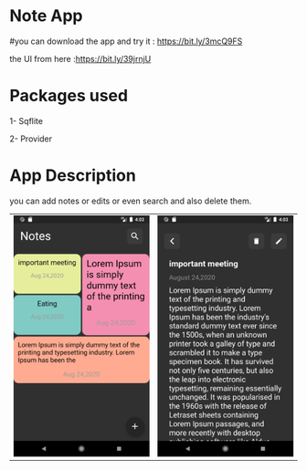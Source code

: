 # Note App

#you can download the app and try it : https://bit.ly/3mcQ9FS


the UI from here :https://bit.ly/39jrnjU
# Packages used

1- Sqflite 

2- Provider

# App Description

you can add notes or edits or even search and also delete them.

<table>
  <tr>
    <td><img src="app_images/Screenshot_1598234605.png" width="400" ></td>
    <td><img src="app_images/Screenshot_1598234617.png" width="400" ></td>
  </tr>
</table>





